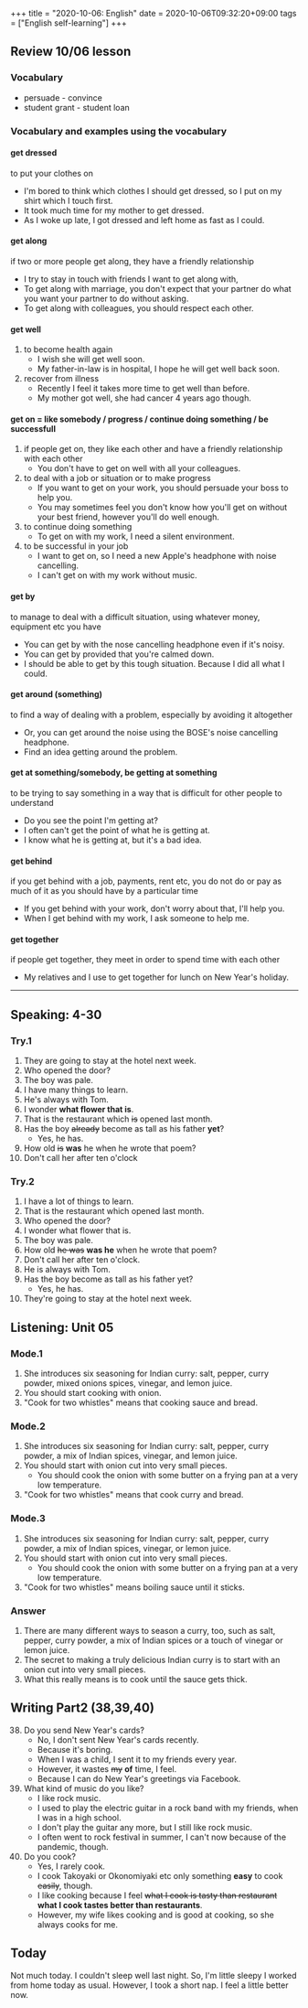 +++
title =  "2020-10-06: English"
date = 2020-10-06T09:32:20+09:00
tags = ["English self-learning"]
+++

## Review 10/06 lesson

### Vocabulary

* persuade - convince
* student grant - student loan

### Vocabulary and examples using the vocabulary

#### get dressed
to put your clothes on

* I'm bored to think which clothes I should get dressed, so I put on my shirt which I touch first.
* It took much time for my mother to get dressed.
* As I woke up late, I got dressed and left home as fast as I could.

#### get along
if two or more people get along, they have a friendly relationship

* I try to stay in touch with friends I want to get along with,
* To get along with marriage, you don't expect that your partner do what you want your partner to do without asking.
* To get along with colleagues, you should respect each other.

#### get well
1. to become health again
    - I wish she will get well soon.
    - My father-in-law is in hospital, I hope he will get well back soon.
2. recover from illness
    - Recently I feel it takes more time to get well than before.
    - My mother got well, she had cancer 4 years ago though.

#### get on = like somebody / progress / continue doing something / be successfull
1. if people get on, they like each other and have a friendly relationship with each other
    - You don't have to get on well with all your colleagues.
2. to deal with a job or situation or to make progress
    - If you want to get on your work, you should persuade your boss to help you.
    - You may sometimes feel you don't know how you'll get on without your best friend, however you'll do well enough.
3. to continue doing something
    - To get on with my work, I need a silent environment.
4. to be successful in your job
    - I want to get on, so I need a new Apple's headphone with noise cancelling.
    - I can't get on with my work without music.

#### get by
to manage to deal with a difficult situation, using whatever money, equipment etc you have

* You can get by with the nose cancelling headphone even if it's noisy.
* You can get by provided that you're calmed down.
* I should be able to get by this tough situation. Because I did all what I could.

#### get around (something)
to find a way of dealing with a problem, especially by avoiding it altogether

* Or, you can get around the noise using the BOSE's noise cancelling headphone.
* Find an idea getting around the problem.

#### get at something/somebody, be getting at something
to be trying to say something in a way that is difficult for other people to understand

* Do you see the point I'm getting at?
* I often can't get the point of what he is getting at.
* I know what he is getting at, but it's a bad idea.

#### get behind
if you get behind with a job, payments, rent etc, you do not do or pay as much of it as you should have by a particular time

* If you get behind with your work, don't worry about that, I'll help you.
* When I get behind with my work, I ask someone to help me.

#### get together
if people get together, they meet in order to spend time with each other

* My relatives and I use to get together for lunch on New Year's holiday.
- - -

## Speaking: 4-30

### Try.1

1. They are going to stay at the hotel next week.
2. Who opened the door?
3. The boy was pale.
4. I have many things to learn.
5. He's always with Tom.
6. I wonder **what flower that is**.
7. That is the restaurant which ~~is~~ opened last month.
8. Has the boy ~~already~~ become as tall as his father **yet**?
    - Yes, he has.
9. How old ~~is~~ **was** he when he wrote that poem?
10. Don't call her after ten o'clock

### Try.2

1. I have a lot of things to learn.
2. That is the restaurant which opened last month.
3. Who opened the door?
4. I wonder what flower that is.
5. The boy was pale.
6. How old ~~he was~~ **was he** when he wrote that poem?
7. Don't call her after ten o'clock.
8. He is always with Tom.
9. Has the boy become as tall as his father yet?
    - Yes, he has.
10. They're going to stay at the hotel next week.

## Listening: Unit 05

### Mode.1

1. She introduces six seasoning for Indian curry: salt, pepper, curry powder, mixed onions spices, vinegar, and lemon juice.
2. You should start cooking with onion.
3. "Cook for two whistles" means that cooking sauce and bread.

### Mode.2

1. She introduces six seasoning for Indian curry: salt, pepper, curry powder, a mix of Indian spices, vinegar, and lemon juice.
2. You should start with onion cut into very small pieces.
    - You should cook the onion with some butter on a frying pan at a very low temperature.
3. "Cook for two whistles" means that cook curry and bread.

### Mode.3

1. She introduces six seasoning for Indian curry: salt, pepper, curry powder, a mix of Indian spices, vinegar, or lemon juice.
2. You should start with onion cut into very small pieces.
    - You should cook the onion with some butter on a frying pan at a very low temperature.
3. "Cook for two whistles" means boiling sauce until it sticks.

### Answer

1. There are many different ways to season a curry, too, such as salt, pepper, curry powder, a mix of Indian spices or a touch of vinegar or lemon juice.
2. The secret to making a truly delicious Indian curry is to start with an onion cut into very small pieces.
3. What this really means is to cook until the sauce gets thick.

## Writing Part2 (38,39,40)

38. Do you send New Year's cards?
    - No, I don't sent New Year's cards recently.
    - Because it's boring.
    - When I was a child, I sent it to my friends every year.
    - However, it wastes ~~my~~ **of** time, I feel.
    - Because I can do New Year's greetings via Facebook.
39. What kind of music do you like?
    - I like rock music.
    - I used to play the electric guitar in a rock band with my friends, when I was in a high school.
    - I don't play the guitar any more, but I still like rock music.
    - I often went to rock festival in summer, I can't now because of the pandemic, though.
40. Do you cook?
    - Yes, I rarely cook.
    - I cook Takoyaki or Okonomiyaki etc only something **easy** to cook ~~easily~~, though.
    - I like cooking because I feel ~~what I cook is tasty than restaurant~~ **what I cook tastes better than restaurants**.
    - However, my wife likes cooking and is good at cooking, so she always cooks for me.

## Today

Not much today.
I couldn't sleep well last night.
So, I'm little sleepy
I worked from home today as usual.
However, I took a short nap.
I feel a little better now.

